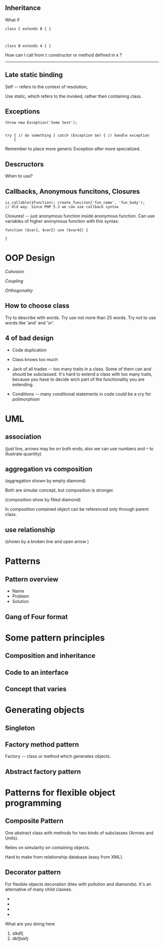 ## Inheritance ##


What if


	class C extends B { }



	class B extends A { }


How can I call from `C` constructor or method defined in `A` ?


------------------------------


## Late static binding ##

Self -- refers to the context of resolution,

Use static, which refers to the invoked, rather then containing class.

## Exceptions ##


	throw new Exception('Some text');


	try { // do something } catch (Exception $e) { // handle exception
		}


Remember to place more generic Exception after more specialized.



## Descructors ##


When to use?


## Callbacks, Anonymous funcitons, Closures ##


	is_callable($function); create_funciton('fun_name', 'fun_body');
	// Old way. Since PHP 5.3 we can use callback syntax


Closures! -- just anonymous function inside anonymous function. Can
use variables of higher anonymous function with this syntax:

	function ($var1, $var2) use ($var42) {

	}



# OOP Design #


*Cohesion*


*Coupling*


*Orthogonality*

## How to choose class ##

Try to describe with words. Try use not more than 25 words. Try not to
use words like 'and' and 'or'.


## 4 of bad design ##

* Code duplication

* Class knows too much

* Jack of all trades -- too many traits in a class. Some of them can
  and should be subclassed. It's hard to extend a class with too many
  traits, because you have to decide wich part of the functionality
  you are extending.

* Conditions -- many conditional statements in code could be a cry for
polimorphism



# UML #


## association ##

(just line, arrows may be on both ends; also we can use numbers and
`*` to illustrate quantity)


## aggregation vs composition ##

(aggregation shown by empty diamond)

Both are simular concept, but composition is stronger.

(composition show by filled diamond)

In composition contained object can be referenced only through parent
class.

## use relationship ##

(shown by a broken line and open arrow )




# Patterns #


## Pattern overview ##

* Name
* Problem
* Solution


## Gang of Four format ##


# Some pattern principles #


## Composition and inheritance ##

## Code to an interface ##


## Concept that varies ##





# Generating objects #


## Singleton ##

## Factory method pattern ##

Factory -- class or method which generates objects.

## Abstract factory pattern ##




# Patterns for flexible object programming  #

## Composite Pattern ##

One abstract class with methods for two kinds of subclasses (Armies
and Units).

Relies on simularity on containing objects.

Hard to make from relationship database (easy from XML).


## Decorator pattern ##

For flexible objects decoration (tiles with pollution and diamonds).
It's an alternative of many child classes.





* 
* 
* 
*



What are you doing here


1. slkdfj
2. dkfjlskfj
